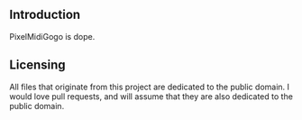 ## Introduction

PixelMidiGogo is dope.

## Licensing

All files that originate from this project are dedicated to the public domain. I would love pull requests, and will assume that they are also dedicated to the public domain.
